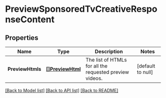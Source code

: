 # PreviewSponsoredTvCreativeResponseContent

## Properties
Name | Type | Description | Notes
------------ | ------------- | ------------- | -------------
**PreviewHtmls** | [**[]PreviewHtml**](PreviewHtml.md) | The list of HTMLs for all the requested preview videos. | [default to null]

[[Back to Model list]](../README.md#documentation-for-models) [[Back to API list]](../README.md#documentation-for-api-endpoints) [[Back to README]](../README.md)

